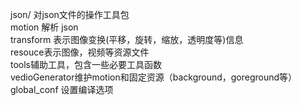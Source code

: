 json/ 对json文件的操作工具包  
motion 解析 json  
transform 表示图像变换(平移，旋转，缩放，透明度等)信息  
resouce表示图像，视频等资源文件  
tools辅助工具，包含一些必要工具函数  
vedioGenerator维护motion和固定资源（background，goreground等）
global_conf 设置编译选项
